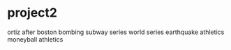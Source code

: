# project2

ortiz after boston bombing
subway series world series
earthquake athletics
moneyball athletics

